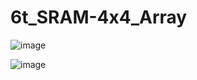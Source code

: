 # 6t_SRAM-4x4_Array


![image](https://github.com/shrey3000/6t_SRAM-4x4_Array/assets/72602113/d09fb022-c638-4569-a079-7a8cedf10573)



![image](https://github.com/shrey3000/6t_SRAM-4x4_Array/assets/72602113/faa590ab-331d-45b7-bb87-9ee289d0836f)

